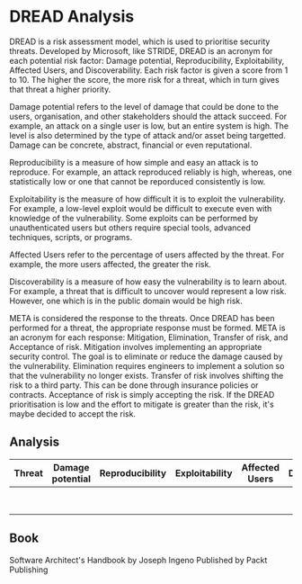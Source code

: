 # DREAD Analysis

DREAD is a risk assessment model, which is used to prioritise security threats. Developed by Microsoft, like STRIDE, DREAD is an acronym for each potential risk factor: Damage potential, Reproducibility, Exploitability, Affected Users, and Discoverability. Each risk factor is given a score from 1 to 10. The higher the score, the more risk for a threat, which in turn gives that threat a higher priority.

Damage potential refers to the level of damage that could be done to the users, organisation, and other stakeholders should the attack succeed. For example, an attack on a single user is low, but an entire system is high. The level is also determined by the type of attack and/or asset being targetted. Damage can be concrete, abstract, financial or even reputational.

Reproducibility is a measure of how simple and easy an attack is to reproduce. For example, an attack reproduced reliably is high, whereas, one statistically low or one that cannot be reporduced consistently is low.

Exploitability is the measure of how difficult it is to exploit the vulnerability. For example, a low-level exploit would be difficult to execute even with knowledge of the vulnerability. Some exploits can be performed by unauthenticated users but others require special tools, advanced techniques, scripts, or programs.

Affected Users refer to the percentage of users affected by the threat. For example, the more users affected, the greater the risk.

Discoverability is a measure of how easy the vulnerability is to learn about. For example, a threat that is difficult to uncover would represent a low risk. However, one which is in the public domain would be high risk.

META is considered the response to the threats. Once DREAD has been performed for a threat, the appropriate response must be formed. META is an acronym for each response: Mitigation, Elimination, Transfer of risk, and Acceptance of risk. Mitigation involves implementing an appropriate security control. The goal is to eliminate or reduce the damage caused by the vulnerability. Elimination requires engineers to implement a solution so that the vulnerability no longer exists. Transfer of risk involves shifting the risk to a third party. This can be done through insurance policies or contracts. Acceptance of risk is simply accepting the risk. If the DREAD prioritisation is low and the effort to mitigate is greater than the risk, it's maybe decided to accept the risk.

## Analysis

| Threat | Damage potential | Reproducibility | Exploitability | Affected Users | Discoverability | Sum | META | Justification |
| ------ | ---------------- | --------------- | -------------- | -------------- | --------------- | --- | ---- | ------------- |
|        |                  |                 |                |                |                 |     |      |               |
|        |                  |                 |                |                |                 |     |      |               |
|        |                  |                 |                |                |                 |     |      |               |
|        |                  |                 |                |                |                 |     |      |               |
|        |                  |                 |                |                |                 |     |      |               |
|        |                  |                 |                |                |                 |     |      |               |
|        |                  |                 |                |                |                 |     |      |               |
|        |                  |                 |                |                |                 |     |      |               |

## Book

Software Architect's Handbook by Joseph Ingeno
Published by Packt Publishing
